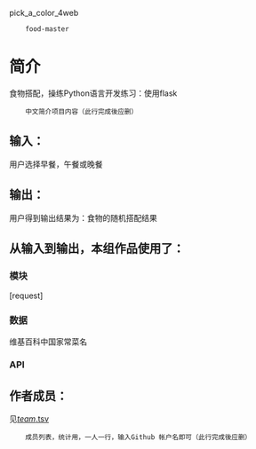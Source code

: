 pick_a_color_4web


		food-master
# 简介 
食物搭配，操练Python语言开发练习：使用flask


		中文简介项目内容（此行完成後应删）

## 输入：
用户选择早餐，午餐或晚餐
## 输出：
用户得到输出结果为：食物的随机搭配结果
## 从输入到输出，本组作品使用了：
### 模块
[request]
### 数据
维基百科中国家常菜名
### API


## 作者成员：
见[_team_.tsv](_team_/_team_.tsv)


		成员列表，统计用，一人一行，输入Github 帐户名即可（此行完成後应删）
